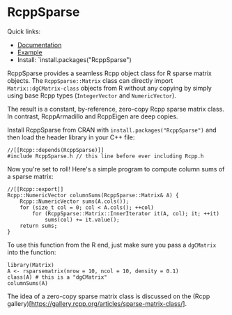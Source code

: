 # RcppSparse

Quick links:
- [Documentation](https://zdebruine.github.io/RcppSparse/articles/Documentation.html)
- [Example](https://github.com/zdebruine/RcppSparse/blob/main/src/example.cpp)
- Install: `install.packages("RcppSparse")

RcppSparse provides a seamless Rcpp object class for R sparse matrix objects. The `RcppSparse::Matrix` class can directly import `Matrix::dgCMatrix-class` objects from R without any copying by simply using base Rcpp types (`IntegerVector` and `NumericVector`).

The result is a constant, by-reference, zero-copy Rcpp sparse matrix class. In contrast, RcppArmadillo and RcppEigen are deep copies.

Install RcppSparse from CRAN with `install.packages("RcppSparse")` and then load the header library in your C++ file:

```{Rcpp}
//[[Rcpp::depends(RcppSparse)]]
#include RcppSparse.h // this line before ever including Rcpp.h
```

Now you're set to roll!  Here's a simple program to compute column sums of a sparse matrix:

```{Rcpp}
//[[Rcpp::export]]
Rcpp::NumericVector columnSums(RcppSparse::Matrix& A) {
    Rcpp::NumericVector sums(A.cols());
    for (size_t col = 0; col < A.cols(); ++col)
        for (RcppSparse::Matrix::InnerIterator it(A, col); it; ++it)
            sums(col) += it.value();
    return sums;
}
```

To use this function from the R end, just make sure you pass a `dgCMatrix` into the function:

```{R}
library(Matrix)
A <- rsparsematrix(nrow = 10, ncol = 10, density = 0.1)
class(A) # this is a "dgCMatrix"
columnSums(A)
```

The idea of a zero-copy sparse matrix class is discussed on the (Rcpp gallery)[https://gallery.rcpp.org/articles/sparse-matrix-class/].
